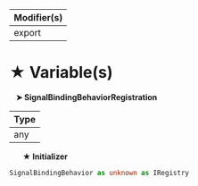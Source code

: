 | Modifier(s)                            |
|----------------------------------------|
| export |

# &#9733; Variable(s)

&nbsp;&nbsp; **&#10148; SignalBindingBehaviorRegistration**

| Type                        |
|-----------------------------|
| any |

&nbsp;&nbsp;&nbsp;&nbsp;&nbsp; **&#9733; Initializer**

```ts
SignalBindingBehavior as unknown as IRegistry
```